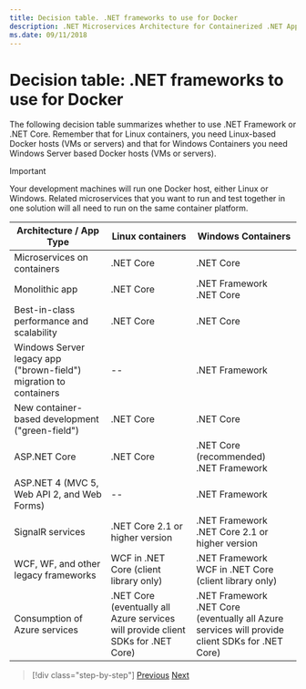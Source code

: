 ```yaml
---
title: Decision table. .NET frameworks to use for Docker
description: .NET Microservices Architecture for Containerized .NET Applications | Decision table, .NET frameworks to use for Docker
ms.date: 09/11/2018
---
```

# Decision table: .NET frameworks to use for Docker

The following decision table summarizes whether to use .NET Framework or .NET Core. Remember that for Linux containers, you need Linux-based Docker hosts (VMs or servers) and that for Windows Containers you need Windows Server based Docker hosts (VMs or servers).

> [!IMPORTANT]
> Your development machines will run one Docker host, either Linux or Windows. Related microservices that you want to run and test together in one solution will all need to run on the same container platform.

| Architecture / App Type | Linux containers | Windows Containers |
|-------------------------|------------------|--------------------|
| Microservices on containers | .NET Core | .NET Core |
| Monolithic app | .NET Core | .NET Framework <br/> .NET Core |
| Best-in-class performance and scalability | .NET Core | .NET Core |
| Windows Server legacy app ("brown-field") migration to containers | -- | .NET Framework |
| New container-based development ("green-field") | .NET Core | .NET Core |
| ASP.NET Core | .NET Core | .NET Core (recommended) <br/> .NET Framework |
| ASP.NET 4 (MVC 5, Web API 2, and Web Forms) | -- | .NET Framework |
| SignalR services | .NET Core 2.1 or higher version | .NET Framework <br/> .NET Core 2.1 or higher version |
| WCF, WF, and other legacy frameworks | WCF in .NET Core (client library only) | .NET Framework <br/> WCF in .NET Core (client library only) |
| Consumption of Azure services | .NET Core <br/> (eventually all Azure services will provide client SDKs for .NET Core) | .NET Framework <br/> .NET Core <br/> (eventually all Azure services will provide client SDKs for .NET Core) |

>[!div class="step-by-step"]
>[Previous](net-framework-container-scenarios.md)
>[Next](net-container-os-targets.md)
